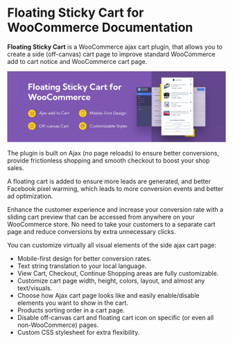 # Floating Sticky Cart for WooCommerce Documentation

**Floating Sticky Cart** is a WooCommerce ajax cart plugin, that allows you to create a side (off-canvas) cart page to improve standard WooCommerce add to cart notice and WooCommerce cart page.

![](.gitbook/assets/fsc_cover.jpg)

The plugin is built on Ajax (no page reloads) to ensure better conversions, provide frictionless shopping and smooth checkout to boost your shop sales.

A floating cart is added to ensure more leads are generated, and better Facebook pixel warming, which leads to more conversion events and better ad optimization.

Enhance the customer experience and increase your conversion rate with a sliding cart preview that can be accessed from anywhere on your WooCommerce store. No need to take your customers to a separate cart page and reduce conversions by extra unnecessary clicks.

You can customize virtually all visual elements of the side ajax cart page:&#x20;

* Mobile-first design for better conversion rates.
* Text string translation to your local language.
* View Cart, Checkout, Continue Shopping areas are fully customizable.
* Customize cart page width, height, colors, layout, and almost any text/visuals.
* Choose how Ajax cart page looks like and easily enable/disable elements you want to show in the cart.
* Products sorting order in a cart page.
* Disable off-canvas cart and floating cart icon on specific (or even all non-WooCommerce) pages.
* Custom CSS stylesheet for extra flexibility.
